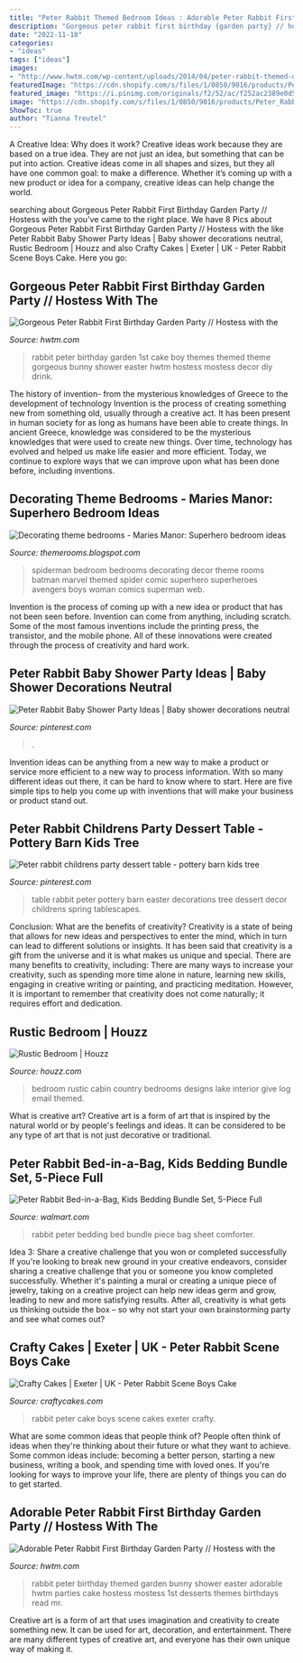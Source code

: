 ```yaml
---
title: "Peter Rabbit Themed Bedroom Ideas : Adorable Peter Rabbit First Birthday Garden Party // Hostess With The"
description: "Gorgeous peter rabbit first birthday {garden party} // hostess with the"
date: "2022-11-18"
categories:
- "ideas"
tags: ["ideas"]
images:
- "http://www.hwtm.com/wp-content/uploads/2014/04/peter-rabbit-themed-desserts.jpg"
featuredImage: "https://cdn.shopify.com/s/files/1/0850/9016/products/Peter_Rabbit_Scene_Boys_Cake_grande.JPG?v=1541686334"
featured_image: "https://i.pinimg.com/originals/f2/52/ac/f252ac2389e0d529aa94923e63655744.jpg"
image: "https://cdn.shopify.com/s/files/1/0850/9016/products/Peter_Rabbit_Scene_Boys_Cake_grande.JPG?v=1541686334"
ShowToc: true
author: "Tianna Treutel"
---
```



A Creative Idea: Why does it work?
Creative ideas work because they are based on a true idea. They are not just an idea, but something that can be put into action. Creative ideas come in all shapes and sizes, but they all have one common goal: to make a difference. Whether it’s coming up with a new product or idea for a company, creative ideas can help change the world.

	

		
searching about Gorgeous Peter Rabbit First Birthday Garden Party // Hostess with the you've came to the right place. We have 8 Pics about Gorgeous Peter Rabbit First Birthday Garden Party // Hostess with the like Peter Rabbit Baby Shower Party Ideas | Baby shower decorations neutral, Rustic Bedroom | Houzz and also Crafty Cakes | Exeter | UK - Peter Rabbit Scene Boys Cake. Here you go:
		
    
## Gorgeous Peter Rabbit First Birthday Garden Party // Hostess With The

<img loading=lazy src="http://www.hwtm.com/wp-content/uploads/2014/01/peter-rabbit-party-ideas.jpg" onerror="this.onerror=null;this.src='https://tse3.mm.bing.net/th?id=OIP.GWJ4bTXMz2xWYayluuJwWwHaKl&amp;pid=15.1';" alt="Gorgeous Peter Rabbit First Birthday Garden Party // Hostess with the">

_Source: hwtm.com_

>rabbit peter birthday garden 1st cake boy themes themed theme gorgeous bunny shower easter hwtm hostess mostess decor diy drink. 

	

The history of invention- from the mysterious knowledges of Greece to the development of technology
Invention is the process of creating something new from something old, usually through a creative act. It has been present in human society for as long as humans have been able to create things. In ancient Greece, knowledge was considered to be the mysterious knowledges that were used to create new things. Over time, technology has evolved and helped us make life easier and more efficient. Today, we continue to explore ways that we can improve upon what has been done before, including inventions.

    
## Decorating Theme Bedrooms - Maries Manor: Superhero Bedroom Ideas

<img loading=lazy src="http://2.bp.blogspot.com/-4ReKyPEDgtY/UUgEiCXQnkI/AAAAAAAANhI/weZTNymLykI/s1600/spiderman+bedroom+decorating+ideass-spiderman+bedrooms-spiderman+bedrooms-1a.jpg" onerror="this.onerror=null;this.src='https://tse3.mm.bing.net/th?id=OIP.UExMYDLbCrEHmQJDuqperQHaE8&amp;pid=15.1';" alt="Decorating theme bedrooms - Maries Manor: Superhero bedroom ideas">

_Source: themerooms.blogspot.com_

>spiderman bedroom bedrooms decorating decor theme rooms batman marvel themed spider comic superhero superheroes avengers boys woman comics superman web. 

	

Invention is the process of coming up with a new idea or product that has not been seen before. Invention can come from anything, including scratch. Some of the most famous inventions include the printing press, the transistor, and the mobile phone. All of these innovations were created through the process of creativity and hard work.

    
## Peter Rabbit Baby Shower Party Ideas | Baby Shower Decorations Neutral

<img loading=lazy src="https://i.pinimg.com/originals/f2/52/ac/f252ac2389e0d529aa94923e63655744.jpg" onerror="this.onerror=null;this.src='https://tse4.mm.bing.net/th?id=OIP.s8krEtz92YvlOqvyF6Ey2gHaJC&amp;pid=15.1';" alt="Peter Rabbit Baby Shower Party Ideas | Baby shower decorations neutral">

_Source: pinterest.com_

>. 

	

Invention ideas can be anything from a new way to make a product or service more efficient to a new way to process information. With so many different ideas out there, it can be hard to know where to start. Here are five simple tips to help you come up with inventions that will make your business or product stand out.

    
## Peter Rabbit Childrens Party Dessert Table - Pottery Barn Kids Tree

<img loading=lazy src="https://i.pinimg.com/736x/15/0b/2e/150b2e636dd400932eec3f76b8bffef0--childrens-party-party-desserts.jpg" onerror="this.onerror=null;this.src='https://tse3.mm.bing.net/th?id=OIP.1v-UNoZBZ46J94dV8Z4QFwHaKG&amp;pid=15.1';" alt="Peter rabbit childrens party dessert table - pottery barn kids tree">

_Source: pinterest.com_

>table rabbit peter pottery barn easter decorations tree dessert decor childrens spring tablescapes. 

	

Conclusion: What are the benefits of creativity?
Creativity is a state of being that allows for new ideas and perspectives to enter the mind, which in turn can lead to different solutions or insights. It has been said that creativity is a gift from the universe and it is what makes us unique and special. There are many benefits to creativity, including: 
There are many ways to increase your creativity, such as spending more time alone in nature, learning new skills, engaging in creative writing or painting, and practicing meditation. However, it is important to remember that creativity does not come naturally; it requires effort and dedication.

    
## Rustic Bedroom | Houzz

<img loading=lazy src="https://st.hzcdn.com/fimgs/3631027f018a65d6_8800-w500-h666-b0-p0--rustic-bedroom.jpg" onerror="this.onerror=null;this.src='https://tse3.mm.bing.net/th?id=OIP.a6p7tRS6YfECiA2RIPNm4gHaJ3&amp;pid=15.1';" alt="Rustic Bedroom | Houzz">

_Source: houzz.com_

>bedroom rustic cabin country bedrooms designs lake interior give log email themed. 

	

What is creative art?
Creative art is a form of art that is inspired by the natural world or by people's feelings and ideas. It can be considered to be any type of art that is not just decorative or traditional.

    
## Peter Rabbit Bed-in-a-Bag, Kids Bedding Bundle Set, 5-Piece Full

<img loading=lazy src="https://i5.walmartimages.com/asr/289b3956-05e2-4b75-93e8-ed2405bf3cc9.0886ac1c6d512f1bdbf5920694cdcc30.jpeg" onerror="this.onerror=null;this.src='https://tse3.mm.bing.net/th?id=OIP.NSvYH6YyIVOrD5kCt_3JCAHaHa&amp;pid=15.1';" alt="Peter Rabbit Bed-in-a-Bag, Kids Bedding Bundle Set, 5-Piece Full">

_Source: walmart.com_

>rabbit peter bedding bed bundle piece bag sheet comforter. 

	

Idea 3: Share a creative challenge that you won or completed successfully
If you're looking to break new ground in your creative endeavors, consider sharing a creative challenge that you or someone you know completed successfully. Whether it's painting a mural or creating a unique piece of jewelry, taking on a creative project can help new ideas germ and grow, leading to new and more satisfying results. After all, creativity is what gets us thinking outside the box – so why not start your own brainstorming party and see what comes out?

    
## Crafty Cakes | Exeter | UK - Peter Rabbit Scene Boys Cake

<img loading=lazy src="https://cdn.shopify.com/s/files/1/0850/9016/products/Peter_Rabbit_Scene_Boys_Cake_grande.JPG?v=1541686334" onerror="this.onerror=null;this.src='https://tse2.mm.bing.net/th?id=OIP.76HGR6QWyF3APm0HpxUbogAAAA&amp;pid=15.1';" alt="Crafty Cakes | Exeter | UK - Peter Rabbit Scene Boys Cake">

_Source: craftycakes.com_

>rabbit peter cake boys scene cakes exeter crafty. 

	

What are some common ideas that people think of?
People often think of ideas when they're thinking about their future or what they want to achieve. Some common ideas include: becoming a better person, starting a new business, writing a book, and spending time with loved ones. If you're looking for ways to improve your life, there are plenty of things you can do to get started.

    
## Adorable Peter Rabbit First Birthday Garden Party // Hostess With The

<img loading=lazy src="http://www.hwtm.com/wp-content/uploads/2014/04/peter-rabbit-themed-desserts.jpg" onerror="this.onerror=null;this.src='https://tse3.mm.bing.net/th?id=OIP.he3DW9jHMbyODgTtypdGGwHaJ_&amp;pid=15.1';" alt="Adorable Peter Rabbit First Birthday Garden Party // Hostess with the">

_Source: hwtm.com_

>rabbit peter birthday themed garden bunny shower easter adorable hwtm parties cake hostess mostess 1st desserts themes birthdays read mr. 

	

Creative art is a form of art that uses imagination and creativity to create something new. It can be used for art, decoration, and entertainment. There are many different types of creative art, and everyone has their own unique way of making it.

